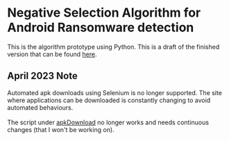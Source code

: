<h1>Negative Selection Algorithm for Android Ransomware detection</h1>
This is the algorithm prototype using Python. This is a draft of the finished version that can be found <a href=https://github.com/vz000/android-ransomware-detection>here</a>.
<h2>April 2023 Note</h2>
Automated apk downloads using Selenium is no longer supported. The site where applications can be downloaded is constantly changing to avoid automated behaviours.
<br><br>
The script under <a href=https://github.com/vz000/NSAlgorithm-Prototype/tree/main/apkDownload>apkDownload</a> no longer works and needs continuous changes (that I won't be working on).
